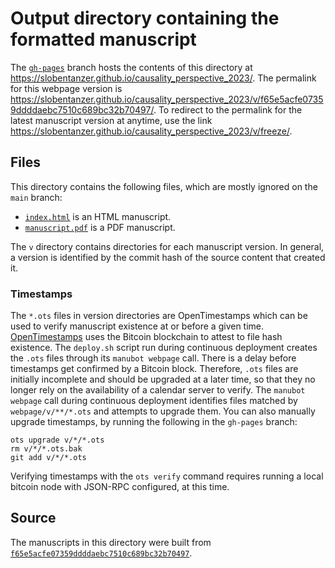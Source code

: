 # Output directory containing the formatted manuscript

The [`gh-pages`](https://github.com/slobentanzer/causality_perspective_2023/tree/gh-pages) branch hosts the contents of this directory at <https://slobentanzer.github.io/causality_perspective_2023/>.
The permalink for this webpage version is <https://slobentanzer.github.io/causality_perspective_2023/v/f65e5acfe07359ddddaebc7510c689bc32b70497/>.
To redirect to the permalink for the latest manuscript version at anytime, use the link <https://slobentanzer.github.io/causality_perspective_2023/v/freeze/>.

## Files

This directory contains the following files, which are mostly ignored on the `main` branch:

+ [`index.html`](index.html) is an HTML manuscript.
+ [`manuscript.pdf`](manuscript.pdf) is a PDF manuscript.

The `v` directory contains directories for each manuscript version.
In general, a version is identified by the commit hash of the source content that created it.

### Timestamps

The `*.ots` files in version directories are OpenTimestamps which can be used to verify manuscript existence at or before a given time.
[OpenTimestamps](https://opentimestamps.org/) uses the Bitcoin blockchain to attest to file hash existence.
The `deploy.sh` script run during continuous deployment creates the `.ots` files through its `manubot webpage` call.
There is a delay before timestamps get confirmed by a Bitcoin block.
Therefore, `.ots` files are initially incomplete and should be upgraded at a later time, so that they no longer rely on the availability of a calendar server to verify.
The `manubot webpage` call during continuous deployment identifies files matched by `webpage/v/**/*.ots` and attempts to upgrade them.
You can also manually upgrade timestamps, by running the following in the `gh-pages` branch:

```shell
ots upgrade v/*/*.ots
rm v/*/*.ots.bak
git add v/*/*.ots
```

Verifying timestamps with the `ots verify` command requires running a local bitcoin node with JSON-RPC configured, at this time.

## Source

The manuscripts in this directory were built from
[`f65e5acfe07359ddddaebc7510c689bc32b70497`](https://github.com/slobentanzer/causality_perspective_2023/commit/f65e5acfe07359ddddaebc7510c689bc32b70497).
